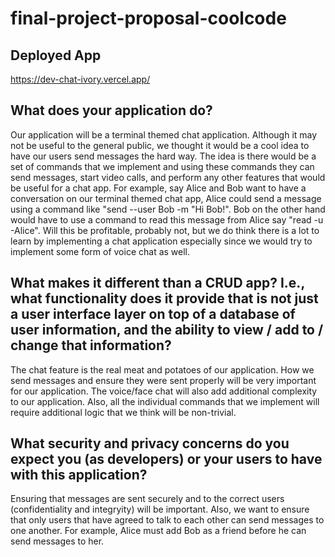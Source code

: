 # final-project-proposal-coolcode

## Deployed App
https://dev-chat-ivory.vercel.app/

## What does your application do?
Our application will be a terminal themed chat application. Although it may not be useful to the general public, we thought it would be a cool idea
to have our users send messages the hard way. The idea is there would be a set of commands that we implement and using these commands they can send messages,
start video calls, and perform any other features that would be useful for a chat app. For example, say Alice and Bob want to have a conversation on our terminal
themed chat app, Alice could send a message using a command like "send --user Bob -m "Hi Bob!". Bob on the other hand would have to use a command to read this 
message from Alice say "read -u -Alice". Will this be profitable, probably not, but we do think 
there is a lot to learn by implementing a chat application especially since we would try to implement some form of voice chat as well.

## What makes it different than a CRUD app? I.e., what functionality does it provide that is not just a user interface layer on top of a database of user information, and the ability to view / add to / change that information?
The chat feature is the real meat and potatoes of our application. How we send messages and ensure they were sent properly will be very important for our application.
The voice/face chat will also add additional complexity to our application. Also, all the individual commands that we implement will require additional logic
that we think will be non-trivial.

## What security and privacy concerns do you expect you (as developers) or your users to have with this application?
Ensuring that messages are sent securely and to the correct users (confidentiality and integryity) will be important. Also, we want to ensure that 
only users that have agreed to talk to each other can send messages to one another. For example, Alice must add Bob as a friend before he can send messages to her.
